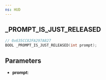 ```yaml
---
ns: HUD
---
```

## _PROMPT_IS_JUST_RELEASED

```c
// 0x635CC82FA297A827
BOOL _PROMPT_IS_JUST_RELEASED(int prompt);
```

## Parameters
* **prompt**:

